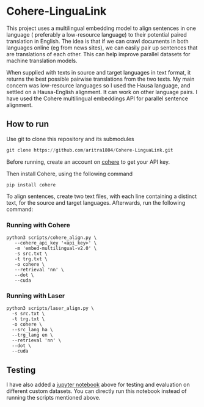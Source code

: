 # Cohere-LinguaLink

This project uses a multilingual embedding model to align sentences in one language ( preferably a low-resource language) to their potential paired translation in English. The idea is that if we can crawl documents in both languages online (eg from news sites), we can easily pair up sentences that are translations of each other. This can help improve parallel datasets for machine translation models.

When supplied with texts in source and target languages in text format, it returns the best possible pairwise translations from the two texts. My main concern was low-resource languages so I used the Hausa language, and settled on a Hausa-English alignment. It can work on other language pairs. I have used the Cohere multilingual embeddings API for parallel sentence alignment. 

## How to run 

Use git to clone this repository and its submodules
```python
git clone https://github.com/aritra1804/Cohere-LinguaLink.git 
```
Before running, create an account on [cohere](https://cohere.com) to get your API key.

Then install Cohere, using the following command

```
pip install cohere
```

To align sentences, create two text files, with each line containing a distinct text, for the source and target languages. Afterwards, run the following command: 

### Running with Cohere
```
python3 scripts/cohere_align.py \
   --cohere_api_key '<api_key>' \
   -m 'embed-multilingual-v2.0' \
   -s src.txt \
   -t trg.txt \
   -o cohere \
   --retrieval 'nn' \
   --dot \
   --cuda
 ```

###  Running with Laser
```
python3 scripts/laser_align.py \
  -s src.txt \
  -t trg.txt \
  -o cohere \
  --src_lang ha \
  --trg_lang en \
  --retrieval 'nn' \
  --dot \
  --cuda
```

## Testing 

I have also added a  [jupyter notebook](Cohere_Align_Sentences.ipynb) above for testing and evaluation on different custom datasets. You can directly run this notebook instead of running the scripts mentioned above.
